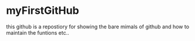 # myFirstGitHub
this github is a repostiory for showing the bare mimals of github and how to maintain the funtions etc..
